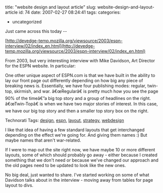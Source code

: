 title: "website design and layout article"
slug: website-design-and-layout-article
id: 74
date: 2007-02-27 08:24:41
tags: 
categories: 
- uncategorized

Just came across this today --

[http://devedge-temp.mozilla.org/viewsource/2003/espn-interview/02/index_en.html](http://devedge-temp.mozilla.org/viewsource/2003/espn-interview/02/index_en.html)

From 2003, but very interesting interview with Mike Davidson, Art Director for the ESPN website.  In particular:

One other unique aspect of ESPN.com is that we have built in the ability to lay our front page out differently depending on how big any piece of breaking news is. Essentially, we have four publishing modes: regular, twin-top, skirmish, and war. â€œRegularâ€ is pretty much how you see the page 90% of the timeâ€”a big top story and a group of headlines on the right. â€œTwin-Topâ€ is when we have two major stories of interest. In this case, we have our big top story and then a smaller top story box on the right.

<!-- technorati tags start -->

Technorati Tags: [design](http://www.technorati.com/tag/design), [espn](http://www.technorati.com/tag/espn), [layout](http://www.technorati.com/tag/layout), [strategy](http://www.technorati.com/tag/strategy), [webdesign](http://www.technorati.com/tag/webdesign)
<!-- technorati tags end -->
<!--more-->
I like that idea of having a few standard layouts that get interchanged depending on the effect we're going for.  And giving them names :)  But maybe names that aren't war-related.

If I were to map out the site right now, we have maybe 10 or more different layouts, some of which should probably go away - either because I created something that we don't need or because we've changed our approach and the old pages need to be updated to look like the new ones.

No big deal, just wanted to share.  I've started working on some of what Davidson talks about in the interview - moving away from tables for page layout to divs.
